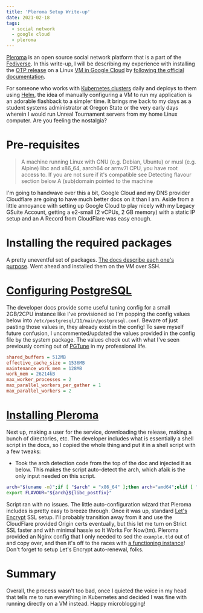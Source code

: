 ```yaml
---
title: 'Pleroma Setup Write-up'
date: 2021-02-18
tags:
  - social network
  - google cloud
  - pleroma
---
```


[Pleroma](https://pleroma.social/) is an open source social network platform that is a part of the [Fediverse](https://fediverse.party/en/fediverse). In this write-up, I will be describing my experience with installing the [OTP release](https://erlang.org/doc/design_principles/release_structure.html) on a Linux [VM in Google Cloud](https://cloud.google.com/compute/) by [following the official documentation](https://docs-develop.pleroma.social/backend/installation/otp_en/).

<!-- more -->

For someone who works with [Kubernetes clusters](https://kubernetes.io/) daily and deploys to them using [Helm](https://helm.sh/), the idea of manually configuring a VM to run my application is an adorable flashback to a simpler time. It brings me back to my days as a student systems administrator at Oregon State or the very early days wherein I would run Unreal Tournament servers from my home Linux computer. Are you feeling the nostalgia?

# Pre-requisites
>    A machine running Linux with GNU (e.g. Debian, Ubuntu) or musl (e.g. Alpine) libc and x86_64, aarch64 or armv7l CPU, you have root access to. If you are not sure if it's compatible see Detecting flavour section below
>    A (sub)domain pointed to the machine

I'm going to handwave over this a bit, Google Cloud and my DNS provider Cloudflare are going to have much better docs on it than I am. Aside from a little annoyance with setting up Google Cloud to play nicely with my Legacy GSuite Account, getting a e2-small (2 vCPUs, 2 GB memory) with a static IP setup and an A Record from CloudFlare was easy enough.

# Installing the required packages

A pretty uneventful set of packages. [The docs describe each one's purpose](https://docs-develop.pleroma.social/backend/installation/otp_en/#installing-the-required-packages). Went ahead and installed them on the VM over SSH.

# [Configuring PostgreSQL](https://docs-develop.pleroma.social/backend/installation/otp_en/#configuring-postgresql)

The developer docs provide some useful tuning config for a small 2GB/2CPU instance like I've provisioned so I'm popping the config values below into `/etc/postgresql/11/main/postgresql.conf`. Beware of just pasting those values in, they already exist in the config! To save myself future confusion, I uncommented/updated the values provided in the config file by the system package. The values check out with what I've seen previously coming out of [PGTune](https://pgtune.leopard.in.ua/#/) in my professional life.

```ini
shared_buffers = 512MB
effective_cache_size = 1536MB
maintenance_work_mem = 128MB
work_mem = 26214kB
max_worker_processes = 2
max_parallel_workers_per_gather = 1
max_parallel_workers = 2
```

# [Installing Pleroma](https://docs-develop.pleroma.social/backend/installation/otp_en/#installing-pleroma)

Next up, making a user for the service, downloading the release, making a bunch of directories, etc. The developer includes what is essentially a shell script in the docs, so I copied the whole thing and put it in a shell script with a few tweaks:
* Took the arch detection code from the top of the doc and injected it as below. This makes the script auto-detect the arch, which afaik is the only input needed on this script.

```bash
arch="$(uname -m)";if [ "$arch" = "x86_64" ];then arch="amd64";elif [ "$arch" = "armv7l" ];then arch="arm";elif [ "$arch" = "aarch64" ];then arch="arm64";else echo "Unsupported arch: $arch">&2;fi;if getconf GNU_LIBC_VERSION>/dev/null;then libc_postfix="";elif [ "$(ldd 2>&1|head -c 9)" = "musl libc" ];then libc_postfix="-musl";elif [ "$(find /lib/libc.musl*|wc -l)" ];then libc_postfix="-musl";else echo "Unsupported libc">&2;fi;echo "$arch$libc_postfix"
export FLAVOUR="${arch}${libc_postfix}"
```

Script ran with no issues. The little auto-configuration wizard that Pleroma includes is pretty easy to breeze through. Once it was up, standard [Let's Encrypt](https://letsencrypt.org/) SSL setup. I'll probably transition away from it and use the CloudFlare provided Origin certs eventually, but this let me turn on Strict SSL faster and with minimal hassle so It Works For Now(tm). Pleroma provided an Nginx config that I only needed to sed the `example.tld` out of and copy over, and then it's off to the races with [a functioning instance](https://tomodachi.club)! Don't forget to setup Let's Encrypt auto-renewal, folks.

# Summary

Overall, the process wasn't too bad, once I quieted the voice in my head that tells me to run everything in Kubernetes and decided I was fine with running directly on a VM instead. Happy microblogging!
